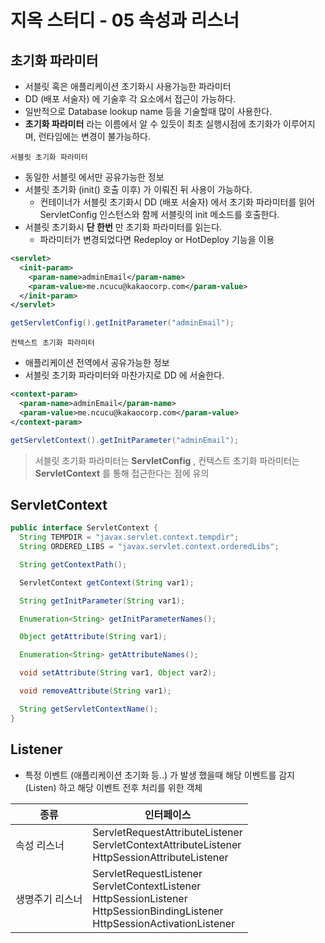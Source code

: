 # 지옥 스터디 - 05 속성과 리스너

## 초기화 파라미터
- 서블릿 혹은 애플리케이션 초기화시 사용가능한 파라미터
- DD (배포 서술자) 에 기술후 각 요소에서 접근이 가능하다.
- 일반적으로 Database lookup name 등을 기술할때 많이 사용한다.
- **초기화 파라미터** 라는 이름에서 알 수 있듯이 최초 실행시점에 초기화가 이루어지며, 런타임에는 변경이 불가능하다.

`서블릿 초기화 파라미터`
- 동일한 서블릿 에서만 공유가능한 정보
- 서블릿 초기화 (init() 호출 이후) 가 이뤄진 뒤 사용이 가능하다.
    - 컨테이너가 서블릿 초기화시 DD (배포 서술자) 에서 초기화 파라미터를 읽어 ServletConfig 인스턴스와 함께 서블릿의 init 메소드를 호출한다.
- 서블릿 초기화시 **단 한번** 만 초기화 파라미터를 읽는다.
  - 파라미터가 변경되었다면 Redeploy or HotDeploy 기능을 이용

```xml
<servlet>
  <init-param>
    <param-name>adminEmail</param-name>
    <param-value>me.ncucu@kakaocorp.com</param-value>
  </init-param>
</servlet>
```

```java
getServletConfig().getInitParameter("adminEmail");
```

`컨텍스트 초기화 파라미터`
- 애플리케이션 전역에서 공유가능한 정보
- 서블릿 초기화 파라미터와 마찬가지로 DD 에 서술한다.

```xml
<context-param>
  <param-name>adminEmail</param-name>
  <param-value>me.ncucu@kakaocorp.com</param-value>
</context-param>
```

```java
getServletContext().getInitParameter("adminEmail");
```

> 서블릿 초기화 파라미터는 **ServletConfig** , 컨텍스트 초기화 파라미터는 **ServletContext** 를 통해 접근한다는 점에 유의

## ServletContext

```java
public interface ServletContext {
  String TEMPDIR = "javax.servlet.context.tempdir";
  String ORDERED_LIBS = "javax.servlet.context.orderedLibs";

  String getContextPath();

  ServletContext getContext(String var1);

  String getInitParameter(String var1);

  Enumeration<String> getInitParameterNames();

  Object getAttribute(String var1);

  Enumeration<String> getAttributeNames();

  void setAttribute(String var1, Object var2);

  void removeAttribute(String var1);

  String getServletContextName();
}
```

## Listener
- 특정 이벤트 (애플리케이션 초기화 등..) 가 발생 했을때 해당 이벤트를 감지 (Listen) 하고 해당 이벤트 전후 처리를 위한 객체

| 종류 | 인터페이스 |
| --- | --- |
| 속성 리스너 | ServletRequestAttributeListener <br/> ServletContextAttributeListener <br/> HttpSessionAttributeListener |
| 생명주기 리스너 | ServletRequestListener <br/> ServletContextListener <br/> HttpSessionListener <br/> HttpSessionBindingListener <br/> HttpSessionActivationListener |